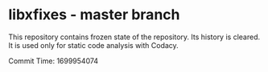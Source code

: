 # libxfixes - master branch

This repository contains frozen state of the repository.
Its history is cleared. It is used only for static code
analysis with Codacy.

Commit Time: 1699954074